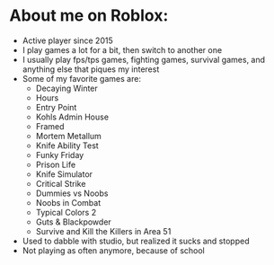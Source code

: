 # About me on Roblox:

- Active player since 2015
- I play games a lot for a bit, then switch to another one
- I usually play fps/tps games, fighting games, survival games, and anything else that piques my interest
- Some of my favorite games are:
  - Decaying Winter
  - Hours
  - Entry Point
  - Kohls Admin House
  - Framed
  - Mortem Metallum
  - Knife Ability Test
  - Funky Friday
  - Prison Life
  - Knife Simulator
  - Critical Strike
  - Dummies vs Noobs
  - Noobs in Combat
  - Typical Colors 2
  - Guts & Blackpowder
  - Survive and Kill the Killers in Area 51
- Used to dabble with studio, but realized it sucks and stopped
- Not playing as often anymore, because of school
